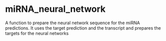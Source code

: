 # miRNA_neural_network
A function to prepare the neural network sequence for the miRNA predictions. It uses the target prediction and the transcript and prepares the targets for the neural networks
